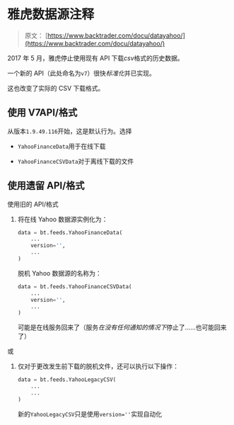 # 雅虎数据源注释

> 原文： [https://www.backtrader.com/docu/datayahoo/](https://www.backtrader.com/docu/datayahoo/)

2017 年 5 月，雅虎停止使用现有 API 下载*csv*格式的历史数据。

一个新的 API（此处命名为`v7`）很快*标准化*并已实现。

这也改变了实际的 CSV 下载格式。

## 使用 V7API/格式

从版本`1.9.49.116`开始，这是默认行为。选择

*   `YahooFinanceData`用于在线下载

*   `YahooFinanceCSVData`对于离线下载的文件

## 使用遗留 API/格式

使用旧的 API/格式

1.  将在线 Yahoo 数据源实例化为：

    ```py
    data = bt.feeds.YahooFinanceData(
        ...
        version='',
        ...
    ) 
    ```

    脱机 Yahoo 数据源的名称为：

    ```py
    data = bt.feeds.YahooFinanceCSVData(
        ...
        version='',
        ...
    ) 
    ```

    可能是在线服务回来了（服务*在没有任何通知的情况下*停止了……也可能回来了）

或

1.  仅对于更改发生前下载的脱机文件，还可以执行以下操作：

    ```py
    data = bt.feeds.YahooLegacyCSV(
        ...
        ...
    ) 
    ```

    新的`YahooLegacyCSV`只是使用`version=''`实现自动化